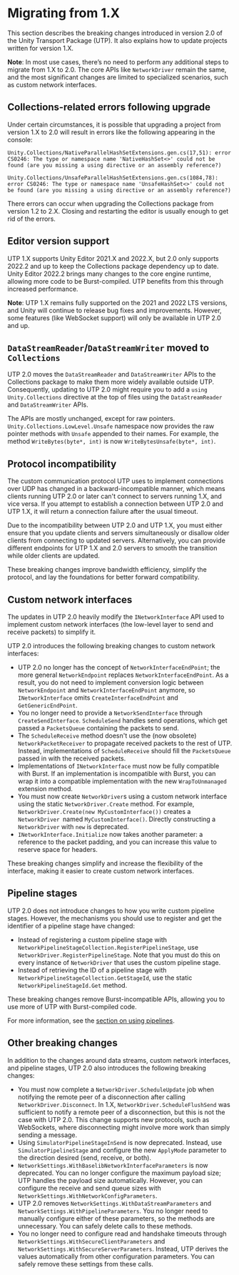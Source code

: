 # Migrating from 1.X

This section describes the breaking changes introduced in version 2.0 of the Unity Transport Package (UTP). It also explains how to update projects written for version 1.X.

**Note**: In most use cases, there’s no need to perform any additional steps to migrate from 1.X to 2.0. The core APIs like `NetworkDriver` remain the same, and the most significant changes are limited to specialized scenarios, such as custom network interfaces.

## Collections-related errors following upgrade

Under certain circumstances, it is possible that upgrading a project from version 1.X to 2.0 will result in errors like the following appearing in the console:

```
Unity.Collections/NativeParallelHashSetExtensions.gen.cs(17,51): error CS0246: The type or namespace name 'NativeHashSet<>' could not be found (are you missing a using directive or an assembly reference?)

Unity.Collections/UnsafeParallelHashSetExtensions.gen.cs(1084,78): error CS0246: The type or namespace name 'UnsafeHashSet<>' could not be found (are you missing a using directive or an assembly reference?)
```

There errors can occur when upgrading the Collections package from version 1.2 to 2.X. Closing and restarting the editor is usually enough to get rid of the errors.

## Editor version support

UTP 1.X supports Unity Editor 2021.X and 2022.X, but 2.0 only supports 2022.2 and up to keep the Collections package dependency up to date. Unity Editor 2022.2 brings many changes to the core engine runtime, allowing more code to be Burst-compiled. UTP benefits from this through increased performance.

**Note**: UTP 1.X remains fully supported on the 2021 and 2022 LTS versions, and Unity will continue to release bug fixes and improvements. However, some features (like WebSocket support) will only be available in UTP 2.0 and up.

## `DataStreamReader`/`DataStreamWriter` moved to `Collections`

UTP 2.0 moves the `DataStreamReader` and `DataStreamWriter` APIs to the Collections package to make them more widely available outside UTP. Consequently, updating to UTP 2.0 might require you to add a `using Unity.Collections` directive at the top of files using the `DataStreamReader` and `DataStreamWriter` APIs.

The APIs are mostly unchanged, except for raw pointers. `Unity.Collections.LowLevel.Unsafe` namespace now provides the raw pointer methods with `Unsafe` appended to their names. For example, the method `WriteBytes(byte*, int)` is now `WriteBytesUnsafe(byte*, int)`.

## Protocol incompatibility

The custom communication protocol UTP uses to implement connections over UDP has changed in a backward-incompatible manner, which means clients running UTP 2.0 or later can't connect to servers running 1.X, and vice versa. If you attempt to establish a connection between UTP 2.0 and UTP 1.X, it will return a connection failure after the usual timeout.

Due to the incompatibility between UTP 2.0 and UTP 1.X, you must either ensure that you update clients and servers simultaneously or disallow older clients from connecting to updated servers. Alternatively, you can provide different endpoints for UTP 1.X and 2.0 servers to smooth the transition while older clients are updated.

These breaking changes improve bandwidth efficiency, simplify the protocol, and lay the foundations for better forward compatibility.

## Custom network interfaces

The updates in UTP 2.0 heavily modify the `INetworkInterface` API used to implement custom network interfaces (the low-level layer to send and receive packets) to simplify it.

UTP 2.0 introduces the following breaking changes to custom network interfaces:

* UTP 2.0 no longer has the concept of `NetworkInterfaceEndPoint`; the more general `NetworkEndpoint` replaces `NetworkInterfaceEndPoint`. As a result, you do not need to implement conversion logic between `NetworkEndpoint` and `NetworkInterfaceEndPoint` anymore, so `INetworkInterface` omits `CreateInterfaceEndPoint` and `GetGenericEndPoint`.
* You no longer need to provide a `NetworkSendInterface` through `CreateSendInterface`. `ScheduleSend` handles send operations, which get passed a `PacketsQueue` containing the packets to send.
* The `ScheduleReceive` method doesn't use the (now obsolete) `NetworkPacketReceiver` to propagate received packets to the rest of UTP. Instead, implementations of `ScheduleReceive` should fill the `PacketsQueue` passed in with the received packets.
* Implementations of `INetworkInterface` must now be fully compatible with Burst. If an implementation is incompatible with Burst, you can wrap it into a compatible implementation with the new `WrapToUnmanaged` extension method.
* You must now create `NetworkDriver`s using a custom network interface using the static `NetworkDriver.Create` method. For example, `NetworkDriver.Create(new MyCustomInterface())` creates a `NetworkDriver `named `MyCustomInterface()`. Directly constructing a `NetworkDriver` with `new` is deprecated.
* `INetworkInterface.Initialize` now takes another parameter: a reference to the packet padding, and you can increase this value to reserve space for headers.

These breaking changes simplify and increase the flexibility of the interface, making it easier to create custom network interfaces.

## Pipeline stages

UTP 2.0 does not introduce changes to how you write custom pipeline stages. However, the mechanisms you should use to register and get the identifier of a pipeline stage have changed:

* Instead of registering a custom pipeline stage with `NetworkPipelineStageCollection.RegisterPipelineStage`, use `NetworkDriver.RegisterPipelineStage`. Note that you must do this on every instance of `NetworkDriver` that uses the custom pipeline stage.
* Instead of retrieving the ID of a pipeline stage with `NetworkPipelineStageCollection.GetStageId`, use the static `NetworkPipelineStageId.Get` method.

These breaking changes remove Burst-incompatible APIs, allowing you to use more of UTP with Burst-compiled code.

For more information, see the [section on using pipelines](pipelines-usage.md).

## Other breaking changes

In addition to the changes around data streams, custom network interfaces, and pipeline stages, UTP 2.0 also introduces the following breaking changes:

* You must now complete a `NetworkDriver.ScheduleUpdate` job when notifying the remote peer of a disconnection after calling `NetworkDriver.Disconnect`. In 1.X, `NetworkDriver.ScheduleFlushSend` was sufficient to notify a remote peer of a disconnection, but this is not the case with UTP 2.0. This change supports new protocols, such as WebSockets, where disconnecting might involve more work than simply sending a message.
* Using `SimulatorPipelineStageInSend` is now deprecated. Instead, use `SimulatorPipelineStage` and configure the new `ApplyMode` parameter to the direction desired (send, receive, or both).
* `NetworkSettings.WithBaselibNetworkInterfaceParameters` is now deprecated. You can no longer configure the maximum payload size; UTP handles the payload size automatically. However, you can configure the receive and send queue sizes with `NetworkSettings.WithNetworkConfigParameters`.
* UTP 2.0 removes `NetworkSettings.WithDataStreamParameters` and `NetworkSettings.WithPipelineParameters`. You no longer need to manually configure either of these parameters, so the methods are unnecessary. You can safely delete calls to these methods.
* You no longer need to configure read and handshake timeouts through `NetworkSettings.WithSecureClientParameters` and `NetworkSettings.WithSecureServerParameters`. Instead, UTP derives the values automatically from other configuration parameters. You can safely remove these settings from these calls.
